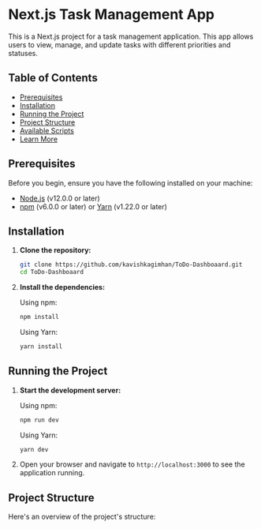 # Next.js Task Management App

This is a Next.js project for a task management application. This app allows users to view, manage, and update tasks with different priorities and statuses.

## Table of Contents

- [Prerequisites](#prerequisites)
- [Installation](#installation)
- [Running the Project](#running-the-project)
- [Project Structure](#project-structure)
- [Available Scripts](#available-scripts)
- [Learn More](#learn-more)

## Prerequisites

Before you begin, ensure you have the following installed on your machine:

- [Node.js](https://nodejs.org/) (v12.0.0 or later)
- [npm](https://www.npmjs.com/) (v6.0.0 or later) or [Yarn](https://yarnpkg.com/) (v1.22.0 or later)

## Installation

1. **Clone the repository:**

    ```sh
    git clone https://github.com/kavishkagimhan/ToDo-Dashboaard.git  
    cd ToDo-Dashboaard
    ```

2. **Install the dependencies:**

    Using npm:

    ```sh
    npm install
    ```

    Using Yarn:

    ```sh
    yarn install
    ```

## Running the Project

1. **Start the development server:**

    Using npm:

    ```sh
    npm run dev
    ```

    Using Yarn:

    ```sh
    yarn dev
    ```

2. Open your browser and navigate to `http://localhost:3000` to see the application running.

## Project Structure

Here's an overview of the project's structure:

